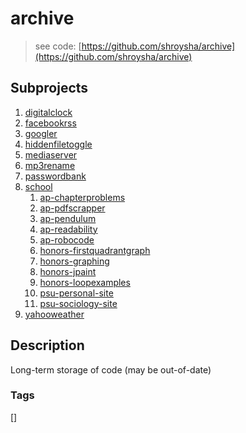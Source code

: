 # archive
> see code: [https://github.com/shroysha/archive](https://github.com/shroysha/archive)

## Subprojects 
1. [digitalclock](https://github.com/shroysha/digitalclock)
1. [facebookrss](https://github.com/shroysha/facebookrss)
1. [googler](https://github.com/shroysha/googler)
1. [hiddenfiletoggle](https://github.com/shroysha/hiddenfiletoggle)
1. [mediaserver](https://github.com/shroysha/mediaserver)
1. [mp3rename](https://github.com/shroysha/mp3rename)
1. [passwordbank](https://github.com/shroysha/passwordbank)
1. [school](https://github.com/shroysha/school)
	1. [ap-chapterproblems](https://github.com/shroysha/ap-chapterproblems)
	1. [ap-pdfscrapper](https://github.com/shroysha/ap-pdfscrapper)
	1. [ap-pendulum](https://github.com/shroysha/ap-pendulum)
	1. [ap-readability](https://github.com/shroysha/ap-readability)
	1. [ap-robocode](https://github.com/shroysha/ap-robocode)
	1. [honors-firstquadrantgraph](https://github.com/shroysha/honors-firstquadrantgraph)
	1. [honors-graphing](https://github.com/shroysha/honors-graphing)
	1. [honors-jpaint](https://github.com/shroysha/honors-jpaint)
	1. [honors-loopexamples](https://github.com/shroysha/honors-loopexamples)
	1. [psu-personal-site](https://github.com/shroysha/psu-personal-site)
	1. [psu-sociology-site](https://github.com/shroysha/psu-sociology-site)
1. [yahooweather](https://github.com/shroysha/yahooweather)

## Description
Long-term storage of code (may be out-of-date)

### Tags
[]
